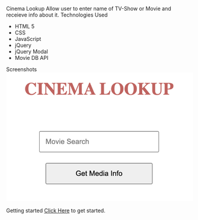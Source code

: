 Cinema Lookup
Allow user to enter name of TV-Show or Movie and receieve info about it. 
Technologies Used
* HTML 5
* CSS
* JavaScript
* jQuery
* jQuery Modal
* Movie DB API

Screenshots
![Application Image](./image.jpg)


Getting started
[Click Here](https://github.com/brendanmac01/Cinema-Lookup.git) to get started.


